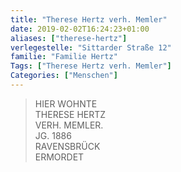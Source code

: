 ```yaml
---
title: "Therese Hertz verh. Memler"
date: 2019-02-02T16:24:23+01:00
aliases: ["therese-hertz"]
verlegestelle: "Sittarder Straße 12"
familie: "Familie Hertz"
Tags: ["Therese Hertz verh. Memler"]
Categories: ["Menschen"]
---
```


> HIER WOHNTE <br />
> THERESE HERTZ <br />
> VERH. MEMLER. <br />
> JG. 1886 <br />
> RAVENSBRÜCK <br />
> ERMORDET <br />